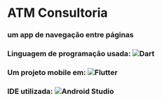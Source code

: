 # ATM Consultoria

### um app de navegação entre páginas

### Linguagem de programação usada: ![Dart](https://img.shields.io/badge/-Dart-00B4AB?style=for-the-badge&logo=Dart)
### Um projeto mobile em: ![Flutter](https://img.shields.io/badge/Flutter-02569B?style=for-the-badge&logo=flutter&logoColor=white)
### IDE utilizada: ![Android Studio](https://img.shields.io/badge/Android%20Studio-3DDC84.svg?style=for-the-badge&logo=android-studio&logoColor=white)